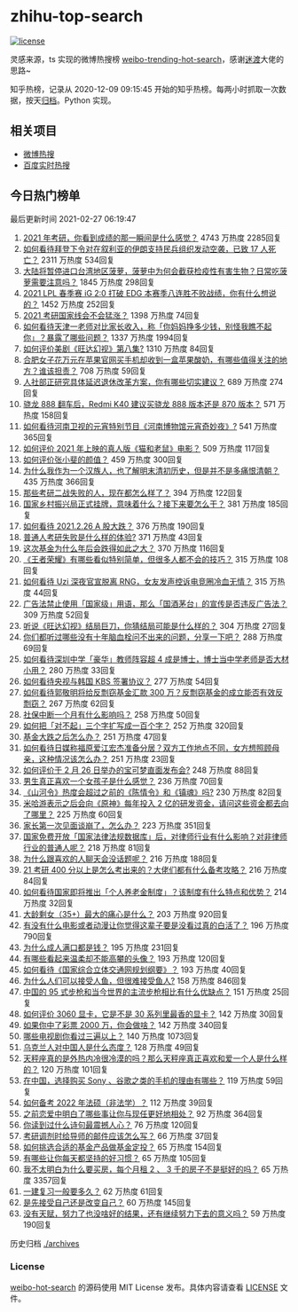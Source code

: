 # zhihu-top-search

[![license](https://img.shields.io/github/license/Arrackisarookie/zhihu-top-search)](https://github.com/Arrackisarookie/zhihu-top-search/blob/master/LICENSE)

灵感来源，ts 实现的微博热搜榜 [weibo-trending-hot-search](https://github.com/justjavac/weibo-trending-hot-search)，感谢[迷渡](https://github.com/justjavac)大佬的思路~

知乎热榜，记录从 2020-12-09 09:15:45 开始的知乎热榜。每两小时抓取一次数据，按天[归档](./archives)。Python 实现。

## 相关项目
+ [微博热搜](https://github.com/Arrackisarookie/weibo-hot-search)
+ [百度实时热搜](https://github.com/Arrackisarookie/baidu-hot-search)

## 今日热门榜单

<!-- Rank Begin -->

最后更新时间 2021-02-27 06:19:47

1. [2021 年考研，你看到成绩的那一瞬间是什么感觉？](https://www.zhihu.com/question/445936744) 4743 万热度 2285回复
1. [如何看待拜登下令对在叙利亚的伊朗支持民兵组织发动空袭，已致 17 人死亡？](https://www.zhihu.com/question/446432716) 2311 万热度 534回复
1. [大陆将暂停进口台湾地区菠萝，菠萝中为何会截获检疫性有害生物？日常吃菠萝需要注意吗？](https://www.zhihu.com/question/446510247) 1845 万热度 298回复
1. [2021 LPL 春季赛 iG 2:0 打破 EDG 本赛季八连胜不败战绩，你有什么想说的？](https://www.zhihu.com/question/446544831) 1452 万热度 252回复
1. [2021 考研国家线会不会猛涨？](https://www.zhihu.com/question/438107823) 1398 万热度 74回复
1. [如何看待天津一老师对比家长收入，称「你妈妈挣多少钱，别怪我瞧不起你」？暴露了哪些问题？](https://www.zhihu.com/question/446474178) 1337 万热度 1994回复
1. [如何评价美剧《旺达幻视》第八集?](https://www.zhihu.com/question/446406421) 1310 万热度 84回复
1. [合肥女子花万元在苹果官网买手机却收到一盒苹果酸奶，有哪些值得关注的地方？谁该担责？](https://www.zhihu.com/question/446439952) 708 万热度 59回复
1. [人社部正研究具体延迟退休改革方案，你有哪些切实建议？](https://www.zhihu.com/question/446507945) 689 万热度 274回复
1. [骁龙 888 翻车后，Redmi K40 建议买骁龙 888 版本还是 870 版本？](https://www.zhihu.com/question/441927338) 571 万热度 158回复
1. [如何看待河南卫视的元宵特别节目《河南博物馆元宵奇妙夜》?](https://www.zhihu.com/question/446361370) 541 万热度 365回复
1. [如何评价 2021 年上映的真人版《猫和老鼠》电影？](https://www.zhihu.com/question/445754580) 509 万热度 117回复
1. [如何评价张小斐的颜值？](https://www.zhihu.com/question/368707214) 459 万热度 300回复
1. [为什么我作为一个汉族人，也了解明末清初历史，但是并不是多痛恨清朝？](https://www.zhihu.com/question/285989497) 435 万热度 366回复
1. [那些考研二战失败的人，现在都怎么样了？](https://www.zhihu.com/question/349516833) 394 万热度 122回复
1. [国家乡村振兴局正式挂牌，意味着什么？接下来要怎么干？](https://www.zhihu.com/question/446321096) 381 万热度 185回复
1. [如何看待 2021.2.26 A 股大跌？](https://www.zhihu.com/question/446434774) 376 万热度 190回复
1. [普通人考研失败是什么样的体验?](https://www.zhihu.com/question/446425502) 371 万热度 43回复
1. [这次基金为什么年后会跌得如此之大？](https://www.zhihu.com/question/446018782) 370 万热度 116回复
1. [《王者荣耀》有哪些看似特别简单，但很多人都不会的技巧？](https://www.zhihu.com/question/446136518) 315 万热度 108回复
1. [如何看待 Uzi 深夜官宣脱离 RNG，女友发声控诉电竞圈冷血无情？](https://www.zhihu.com/question/445889617) 315 万热度 44回复
1. [广告法禁止使用「国家级」用语，那么「国酒茅台」的宣传是否违反广告法？](https://www.zhihu.com/question/446130102) 309 万热度 52回复
1. [听说《旺达幻视》结局巨刀，你猜结局可能是什么样的？](https://www.zhihu.com/question/445209544) 304 万热度 27回复
1. [你们都听过哪些没有十年脑血栓问不出来的问题，分享一下吧？](https://www.zhihu.com/question/429719611) 288 万热度 69回复
1. [如何看待深圳中学「豪华」教师阵容超 4 成是博士，博士当中学老师是否大材小用？](https://www.zhihu.com/question/446302299) 280 万热度 33回复
1. [如何看待央视与韩国 KBS 签署协议？](https://www.zhihu.com/question/445850066) 277 万热度 54回复
1. [如何看待郭敬明将给反剽窃基金汇款 300 万？反剽窃基金的成立能否有效反剽窃？](https://www.zhihu.com/question/446496642) 267 万热度 62回复
1. [社保中断一个月有什么影响吗？](https://www.zhihu.com/question/304891093) 258 万热度 50回复
1. [如何把「对不起」三个字扩写成一百个字？](https://www.zhihu.com/question/429428461) 252 万热度 320回复
1. [基金大跌之后怎么办？](https://www.zhihu.com/question/442441348) 251 万热度 47回复
1. [如何看待日媒称福原爱江宏杰准备分居？双方工作地点不同，女方想照顾母亲，这种情况该怎么办？](https://www.zhihu.com/question/446442034) 251 万热度 23回复
1. [如何评价于 2 月 26 日举办的宝可梦直面发布会?](https://www.zhihu.com/question/446417997) 248 万热度 88回复
1. [男生真正喜欢一个女孩子是什么感觉？](https://www.zhihu.com/question/445557705) 236 万热度 70回复
1. [《山河令》热度会超过之前的《陈情令》和《镇魂》吗?](https://www.zhihu.com/question/446176210) 230 万热度 82回复
1. [米哈游表示之后会向《原神》每年投入 2 亿的研发资金，请问这些资金都去向了哪里？](https://www.zhihu.com/question/446188502) 225 万热度 60回复
1. [家长第一次见面谈崩了，怎么办？](https://www.zhihu.com/question/434180994) 223 万热度 351回复
1. [国家免费开放「国家法律法规数据库」后，对律师行业有什么影响？对非律师行业的普通人呢？](https://www.zhihu.com/question/446302145) 218 万热度 81回复
1. [为什么跟喜欢的人聊天会没话题呢？](https://www.zhihu.com/question/434608125) 216 万热度 188回复
1. [21 考研 400 分以上是怎么考出来的？大佬们都有什么备考攻略？](https://www.zhihu.com/question/446332091) 216 万热度 84回复
1. [如何看待国家即将推出「个人养老金制度」？该制度有什么特点和优势？](https://www.zhihu.com/question/446531212) 214 万热度 32回复
1. [大龄剩女（35+）最大的痛心是什么？](https://www.zhihu.com/question/440901341) 203 万热度 920回复
1. [有没有什么电影或者动漫让你觉得这辈子要是没看过真的白活了？](https://www.zhihu.com/question/431551442) 196 万热度 790回复
1. [为什么成人满口都是钱？](https://www.zhihu.com/question/445698162) 195 万热度 231回复
1. [有哪些看起来温柔却不能高攀的头像？](https://www.zhihu.com/question/437369852) 193 万热度 120回复
1. [如何看待《国家综合立体交通网规划纲要》？](https://www.zhihu.com/question/446214167) 193 万热度 40回复
1. [为什么人们可以接受人鱼，但很难接受鱼人?](https://www.zhihu.com/question/441042938) 158 万热度 846回复
1. [中国的 95 式步枪和当今世界的主流步枪相比有什么优缺点？](https://www.zhihu.com/question/48900033) 151 万热度 25回复
1. [如何评价 3060 显卡，它是不是 30 系列里最香的显卡？](https://www.zhihu.com/question/446378220) 142 万热度 30回复
1. [如果你中了彩票 2000 万，你会做啥？](https://www.zhihu.com/question/434940030) 142 万热度 340回复
1. [哪些电视剧你看过三遍以上？](https://www.zhihu.com/question/443634531) 140 万热度 1073回复
1. [乌克兰人对中国人是什么态度？](https://www.zhihu.com/question/358915781) 128 万热度 49回复
1. [天秤座真的是外热内冷很冷漠的吗？那么天秤座真正喜欢和爱一个人是什么样的？](https://www.zhihu.com/question/432162904) 120 万热度 101回复
1. [在中国，选择购买 Sony 、谷歌之类的手机的理由有哪些？](https://www.zhihu.com/question/445727159) 119 万热度 59回复
1. [如何备考 2022 年法硕（非法学）？](https://www.zhihu.com/question/398179108) 112 万热度 39回复
1. [之前恋爱中明白了哪些事让你与现任更好地相处？](https://www.zhihu.com/question/24105454) 92 万热度 364回复
1. [你读到过什么诗句最震撼人心？](https://www.zhihu.com/question/352800567) 76 万热度 120回复
1. [考研调剂时给导师的邮件应该怎么写？](https://www.zhihu.com/question/389701145) 66 万热度 37回复
1. [如何挑选合适的基金产品做基金定投？](https://www.zhihu.com/question/19801437) 65 万热度 154回复
1. [有哪些让你每天都坚持的好习惯？](https://www.zhihu.com/question/440566592) 65 万热度 105回复
1. [我不太明白为什么要买房，每个月租 2 、 3 千的房子不是挺好的吗？](https://www.zhihu.com/question/437461534) 65 万热度 3357回复
1. [一建复习一般要多久？](https://www.zhihu.com/question/381519363) 62 万热度 61回复
1. [是先接受自己还是改变自己？](https://www.zhihu.com/question/445984140) 60 万热度 145回复
1. [没有天赋，努力了也没啥好的结果，还有继续努力下去的意义吗？](https://www.zhihu.com/question/445635441) 59 万热度 190回复
<!-- Rank End -->

历史归档 [./archives](./archives)

### License

[weibo-hot-search](https://github.com/Arrackisarookie/zhihu-top-search) 的源码使用 MIT License 发布。具体内容请查看 [LICENSE](./LICENSE) 文件。
